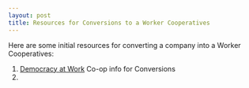 ```yaml
---
layout: post
title: Resources for Conversions to a Worker Cooperatives
---
```


Here are some initial resources for converting a company into a Worker Cooperatives:

1. [Democracy at Work](https://institute.coop/tools/for-worker-coops/conversions) Co-op info for Conversions
1. 
